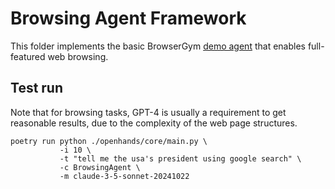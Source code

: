 # Browsing Agent Framework

This folder implements the basic BrowserGym [demo agent](https://github.com/ServiceNow/BrowserGym/tree/main/demo_agent) that enables full-featured web browsing.


## Test run

Note that for browsing tasks, GPT-4 is usually a requirement to get reasonable results, due to the complexity of the web page structures.

```
poetry run python ./openhands/core/main.py \
           -i 10 \
           -t "tell me the usa's president using google search" \
           -c BrowsingAgent \
           -m claude-3-5-sonnet-20241022
```
